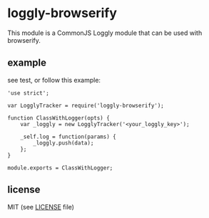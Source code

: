 # loggly-browserify

This module is a CommonJS Loggly module that can be used with browserify.

## example

see test, or follow this example:

```
'use strict';

var LogglyTracker = require('loggly-browserify');

function ClassWithLogger(opts) {
	var _loggly = new LogglyTracker('<your_loggly_key>');

	_self.log = function(params) {
		_loggly.push(data);
	};
}

module.exports = ClassWithLogger;
```

## license 
MIT (see [LICENSE](https://github.com/streamrail/loggly-browserify/blob/master/LICENSE) file)